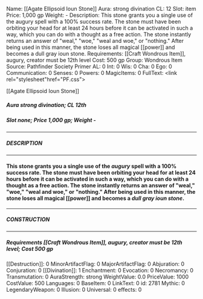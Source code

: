Name: [[Agate Ellipsoid Ioun Stone]]
Aura: strong divination
CL: 12
Slot: item
Price: 1,000 gp
Weight: -
Description: This stone grants you a single use of the augury spell with a 100% success rate. The stone must have been orbiting your head for at least 24 hours before it can be activated in such a way, which you can do with a thought as a free action. The stone instantly returns an answer of "weal," "woe," "weal and woe," or "nothing." After being used in this manner, the stone loses all magical [[power]] and becomes a dull gray ioun stone.
Requirements: [[Craft Wondrous Item]], augury, creator must be 12th level
Cost: 500 gp
Group: Wondrous Item
Source: Pathfinder Society Primer
AL: 0
Int: 0
Wis: 0
Cha: 0
Ego: 0
Communication: 0
Senses: 0
Powers: 0
MagicItems: 0
FullText: <link rel="stylesheet"href="PF.css"><div class="heading"><p class="alignleft">[[Agate Ellipsoid Ioun Stone]]</p><div style="clear: both;"></div></div><div><h5><b>Aura </b>strong divination; <b>CL </b>12th</h5><h5><b>Slot </b>none; <b>Price </b>1,000 gp; <b>Weight </b>-</h5></div><hr/><div><h5><b>DESCRIPTION</b></h5></div><hr/><div><h4><p>This stone grants you a single use of the <i>augury</i> spell with a 100% success rate. The stone must have been orbiting your head for at least 24 hours before it can be activated in such a way, which you can do with a thought as a free action. The stone instantly returns an answer of "weal," "woe," "weal and woe," or "nothing." After being used in this manner, the stone loses all magical [[power]] and becomes a <i>dull gray ioun stone</i>.</p></h4></div><hr/><div><h5><b>CONSTRUCTION</b></h5></div><hr/><div><h5><b>Requirements </b>[[Craft Wondrous Item]], <i>augury</i>, creator must be 12th level; <b>Cost </b>500 gp</h5></div>
[[Destruction]]: 0
MinorArtifactFlag: 0
MajorArtifactFlag: 0
Abjuration: 0
Conjuration: 0
[[Divination]]: 1
Enchantment: 0
Evocation: 0
Necromancy: 0
Transmutation: 0
AuraStrength: strong
WeightValue: 0.0
PriceValue: 1000
CostValue: 500
Languages: 0
BaseItem: 0
LinkText: 0
id: 2781
Mythic: 0
LegendaryWeapon: 0
Illusion: 0
Universal: 0
effects: 0
